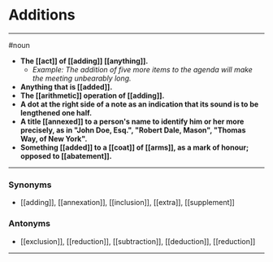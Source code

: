 # Additions
---
#noun
- **The [[act]] of [[adding]] [[anything]].**
	- _Example: The addition of five more items to the agenda will make the meeting unbearably long._
- **Anything that is [[added]].**
- **The [[arithmetic]] operation of [[adding]].**
- **A dot at the right side of a note as an indication that its sound is to be lengthened one half.**
- **A title [[annexed]] to a person's name to identify him or her more precisely, as in "John Doe, Esq.", "Robert Dale, Mason", "Thomas Way, of New York".**
- **Something [[added]] to a [[coat]] of [[arms]], as a mark of honour; opposed to [[abatement]].**
---
### Synonyms
- [[adding]], [[annexation]], [[inclusion]], [[extra]], [[supplement]]
### Antonyms
- [[exclusion]], [[reduction]], [[subtraction]], [[deduction]], [[reduction]]
---
